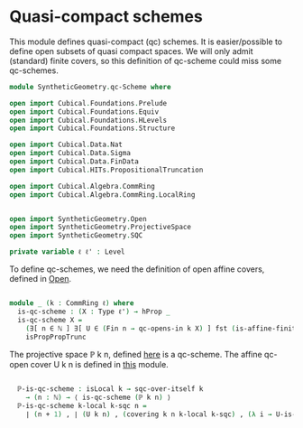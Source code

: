Quasi-compact schemes
=====================
This module defines quasi-compact (qc) schemes.
It is easier/possible to define open subsets of quasi compact spaces.
We will only admit (standard) finite covers, so this definition of qc-scheme could miss some qc-schemes.

```agda
module SyntheticGeometry.qc-Scheme where

open import Cubical.Foundations.Prelude
open import Cubical.Foundations.Equiv
open import Cubical.Foundations.HLevels
open import Cubical.Foundations.Structure

open import Cubical.Data.Nat
open import Cubical.Data.Sigma
open import Cubical.Data.FinData
open import Cubical.HITs.PropositionalTruncation

open import Cubical.Algebra.CommRing
open import Cubical.Algebra.CommRing.LocalRing


open import SyntheticGeometry.Open
open import SyntheticGeometry.ProjectiveSpace
open import SyntheticGeometry.SQC

private variable ℓ ℓ' : Level

```

To define qc-schemes, we need the definition of open affine covers,
defined in [Open](Open.lagda.md).

```agda

module _ (k : CommRing ℓ) where
  is-qc-scheme : (X : Type ℓ') → hProp _
  is-qc-scheme X =
    (∃[ n ∈ ℕ ] ∃[ U ∈ (Fin n → qc-opens-in k X) ] fst (is-affine-finite-qc-open-cover k X U)) ,
    isPropPropTrunc

```

The projective space ℙ k n, defined [here](ProjectiveSpace.lagda.md) is a qc-scheme.
The affine qc-open cover U k n is defined in [this](ProjectiveSpace.lagda.md) module.

```agda

  ℙ-is-qc-scheme : isLocal k → sqc-over-itself k
    → (n : ℕ) → ⟨ is-qc-scheme (ℙ k n) ⟩
  ℙ-is-qc-scheme k-local k-sqc n =
    ∣ (n + 1) , ∣ (U k n) , (covering k n k-local k-sqc) , (λ i → U-is-affine k n i k-local) ∣₁ ∣₁

```
